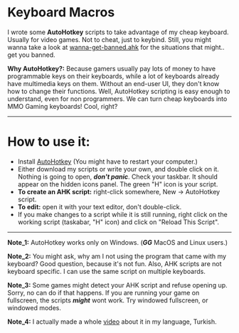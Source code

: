 # Keyboard Macros
I wrote some **AutoHotkey** scripts to take advantage of my cheap keyboard. Usually for video games. Not to cheat, just to keybind. Still, you might wanna take a look at [wanna-get-banned.ahk](https://github.com/KIRPAT/keyboard-macros/blob/master/wanna-get-banned.ahk) for the situations that might.. get you banned. 

**Why AutoHotkey?:** Because gamers usually pay lots of money to have programmable keys on their keyboards, while a lot of keyboards already have multimedia keys on them. Without an end-user UI, they don't know how to change their functions. Well, AutoHotkey scripting is easy enough to understand, even for non programmers. We can turn cheap keyboards into MMO Gaming keyboards! Cool, right?  

---
# How to use it:
* Install [AutoHotkey](https://www.autohotkey.com/) (You might have to restart your computer.)
* Either download my scripts or write your own, and double click on it. Nothing is going to open, ***don't panic***. Check your taskbar. It should appear on the hidden icons panel. The green "H" icon is your script. 
* **To create an AHK script:** right-click somewhere, New -> AutoHotkey script.
* **To edit:** open it with your text editor, don't double-click.
* If you make changes to a script while it is still running, right click on the working script (taskabar, "H" icon) and click on "Reload This Script".

---
**Note_1:** AutoHotkey works only on Windows. (***GG*** MacOS and Linux users.) 

**Note_2:** You might ask, why am I not using the program that came with my keyboard? Good question, because it's not fun. Also, AHK scripts are not keyboard specific. I can use the same script on multiple keyboards.

**Note_3:** Some games might detect your AHK script and refuse opening up. Sorry, no can do if that happens. If you are running your game on fullscreen, the scripts ***might*** wont work. Try windowed fullscreen, or windowed modes. 

**Note_4:** I actually made a whole [video](https://youtu.be/aZVNEJgHlrA) about it in my language, Turkish.  